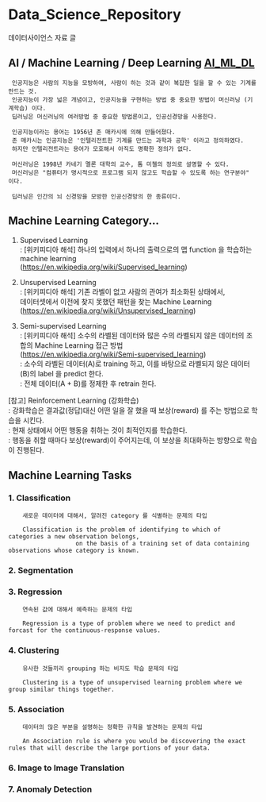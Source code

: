 # Data_Science_Repository
데이터사이언스 자료 글

## AI / Machine Learning / Deep Learning    [AI_ML_DL](https://github.com/edwardcho/Data_Science_Repository/blob/master/AI_ML_DL.pptx)
     인공지능은 사람의 지능을 모방하여, 사람이 하는 것과 같이 복잡한 일을 할 수 있는 기계를 만드는 것.
     인공지능이 가장 넓은 개념이고, 인공지능을 구현하는 방법 중 중요한 방법이 머신러닝 (기계학습) 이다.
     딥러닝은 머신러닝의 여러방법 중 중요한 방법론이고, 인공신경망을 사용한다.
     
     인공지능이라는 용어는 1956년 존 매카시에 의해 만들어졌다.
     존 매카시는 인공지능은 '인텔리전트한 기계를 만드는 과학과 공학' 이라고 정의하였다.
     하지만 인텔리전트라는 용어가 모호해서 아직도 명확한 정의가 없다.
     
     머신러닝은 1998년 카네기 멜론 대학의 교수, 톰 미첼의 정의로 설명할 수 있다.
     머신러닝은 "컴퓨터가 명시적으로 프로그램 되지 않고도 학습할 수 있도록 하는 연구분야" 이다.
     
     딥러닝은 인간의 뇌 신경망을 모방한 인공신경망의 한 종류이다.
   

## Machine Learning Category...
  1. Supervised Learning   <br>
     : [위키피디아 해석] 하나의 입력에서 하나의 출력으로의 맵 function 을 학습하는 machine learning  <br>
        (https://en.wikipedia.org/wiki/Supervised_learning)   <br>
       
  2. Unsupervised Learning   <br>
     : [위키피디아 해석] 기존 라벨이 없고 사람의 관여가 최소화된 상태에서, <br> 
                        데이터셋에서 이전에 찾지 못했던 패턴을 찾는 Machine Learning  <br>
        (https://en.wikipedia.org/wiki/Unsupervised_learning)   <br>
     
  3. Semi-supervised Learning   <br>
     : [위키피디아 해석] 소수의 라벨된 데이터와 많은 수의 라벨되지 않은 데이터의 조합의 Machine Learning 접근 방법   <br>
        (https://en.wikipedia.org/wiki/Semi-supervised_learning)   <br>
     : 소수의 라벨된 데이터(A)로 training 하고,  이를 바탕으로 라벨되지 않은 데이터(B)의 label 을 predict 한다.   <br>
     : 전체 데이터(A + B)를 정제한 후 retrain 한다.   <br>

  [참고] Reinforcement Learning (강화학습)   <br>
     : 강화학습은 결과값(정답)대신 어떤 일을 잘 했을 때 보상(reward) 를 주는 방법으로 학습을 시킨다.   <br>
     : 현재 상태에서 어떤 행동을 취하는 것이 최적인지를 학습한다.   <br>
     : 행동을 취할 때마다 보상(reward)이 주어지는데, 이 보상을 최대화하는 방향으로 학습이 진행된다.   <br>


## Machine Learning Tasks

### 1. Classification

        새로운 데이터에 대해서, 알려진 category 를 식별하는 문제의 타입
        
        Classification is the problem of identifying to which of categories a new observation belongs,  
                       on the basis of a training set of data containing observations whose category is known.

### 2. Segmentation


### 3. Regression

        연속된 값에 대해서 예측하는 문제의 타입

        Regression is a type of problem where we need to predict and forcast for the continuous-response values.


### 4. Clustering

        유사한 것들끼리 grouping 하는 비지도 학습 문제의 타입

        Clustering is a type of unsupervised learning problem where we group similar things together.

### 5. Association

        데이터의 많은 부분을 설명하는 정확한 규칙을 발견하는 문제의 타입

        An Association rule is where you would be discovering the exact rules that will describe the large portions of your data.


### 6. Image to Image Translation


### 7. Anomaly Detection


